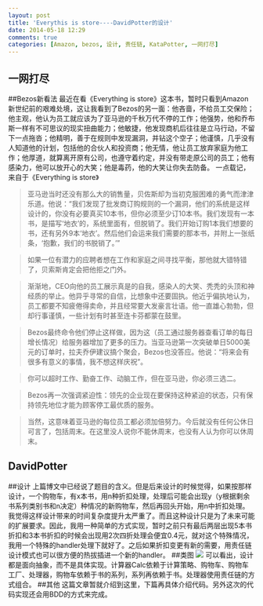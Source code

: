 ```yaml
---
layout: post
title: 'Everythis is store----DavidPotter的设计'
date: 2014-05-18 12:29
comments: true
categories: [Amazon, bezos, 设计, 责任链, KataPotter, 一网打尽]
---
```

一网打尽
---------------------------
##Bezos新看法
最近在看《Everything is store》这本书，暂时只看到Amazon新世纪前的艰难处境，这让我看到了Bezos的另一面：他吝啬，不给员工交保险；他主观，他认为员工就应该为了亚马逊的千秋万代不停的工作；他强势，他和乔布斯一样有不可思议的现实扭曲能力；他敏捷，他发现商机后往往是立马行动，不留下一点拖沓；他精明，善于在规则中发现漏洞，并钻这个空子；他谨慎，几乎没有人知道他的计划，包括他的合伙人和投资商；他无情，他让员工放弃家庭为他工作；他厚道，就算离开原有公司，也遵守着约定，并没有带走原公司的员工；他有感染力，他可以放开心的大笑；他是毒药，他的大笑让你失去防备。
一点载记，来自于《Everything is store》
>亚马逊当时还没有那么大的销售量，贝佐斯却为当初克服困难的勇气而津津乐道。他说：“我们发现了批发商订购规则的一个漏洞，他们的系统是这样设计的，你没有必要真买10本书，但你必须至少订10本书。我们发现有一本书，是描写‘地衣’的，系统里面有，但脱销了。我们开始订购1本我们想要的书，还有另外9本‘地衣’。然后他们会运来我们需要的那本书，并附上一张纸条，‘抱歉，我们的书脱销了。’”

>如果一位有潜力的应聘者想在工作和家庭之间寻找平衡，那他就大错特错了，贝索斯肯定会把他拒之门外。

>渐渐地，CEO向他的员工展示真是的自我，感染人的大笑、秃秃的头顶和神经质的举止。他异乎寻常的自信，比想象中还要固执。他近乎偏执地认为，员工都要不知疲倦得卖命，并且经常要大发豪言壮语。他一直雄心勃勃，但却行事谨慎，一些计划有时甚至连卡芬都蒙在鼓里。

>Bezos最终命令他们停止这样做，因为这（员工通过服务器查看订单的每日增长情况）给服务器增加了更多的压力。当亚马逊第一次突破单日5000美元的订单时，拉夫乔伊建议搞个聚会，Bezos也没答应。他说：“将来会有很多有意义的事情，我不想这样庆祝”。

>你可以超时工作、勤奋工作、动脑工作，但在亚马逊，你必须三选二。

>Bezos再一次强调紧迫性：领先的企业现在要保持这种紧迫的状态，只有保持领先地位才能为顾客停工最优质的服务。

>当然，这意味着亚马逊的每位员工都必须加倍努力。今后就没有任何公休日可言了，包括周末。在这里没人说你不能休周末，也没有人认为你可以休周末。

DavidPotter
-------------------------------
##设计
上篇博文中已经说了题目的含义。但是后来设计的时候觉得，如果按那样设计，一个购物车，有x本书，用n种折扣处理，处理后可能会出现y（y根据剩余书系列类别书和n决定）种情况的新购物车，然后再回头开始，用n中折扣处理。
我觉得这样设计带来的时间复杂度提升太严重了。而且这种设计只是为了未来可能的扩展要求。因此，我用一种简单的方式实现，暂时之前只有最后两层出现5本书折扣和3本书折扣的时候会出现用2次四折处理会便宜0.4元，就对这个特殊情况，我用一个特殊的handler处理下就好了。之后如果折扣变更有新的需要，用责任链设计模式也可以很方便的热拔插进一个新的handler。
##类图
![](http://i1.tietuku.com/13ad8e00f1cf9723s.png)
可以看出，设计都是面向抽象，而不是具体实现。计算器Calc依赖于计算策略、购物车、购物车工厂、处理器，购物车依赖于书的系列，系列再依赖于书。处理器使用责任链的方式组合。
##其他
这篇文章暂就介绍到这里，下篇再具体介绍代码。另外这次的代码实现还会用BDD的方式来完成。
